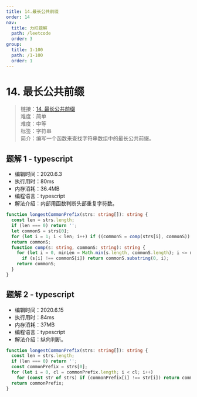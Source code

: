 ```yaml
---
title: 14.最长公共前缀
order: 14
nav:
  title: 力扣题解
  path: /leetcode
  order: 3
group:
  title: 1-100
  path: /1-100
  order: 1
---
```


# 14. 最长公共前缀

> 链接：[14. 最长公共前缀](https://leetcode-cn.com/problems/longest-common-prefix/)  
> 难度：简单  
> 难度：中等  
> 标签：字符串  
> 简介：编写一个函数来查找字符串数组中的最长公共前缀。

## 题解 1 - typescript

- 编辑时间：2020.6.3
- 执行用时：80ms
- 内存消耗：36.4MB
- 编程语言：typescript
- 解法介绍：内部用函数判断头部重复字符数。

```typescript
function longestCommonPrefix(strs: string[]): string {
  const len = strs.length;
  if (len === 0) return '';
  let commonS = strs[0];
  for (let i = 1; i < len; i++) if ((commonS = comp(strs[i], commonS)) === '') return commonS;
  return commonS;
  function comp(s: string, commonS: string): string {
    for (let i = 0, minLen = Math.min(s.length, commonS.length); i <= minLen; i++)
      if (s[i] !== commonS[i]) return commonS.substring(0, i);
    return commonS;
  }
}
```

## 题解 2 - typescript

- 编辑时间：2020.6.15
- 执行用时：84ms
- 内存消耗：37MB
- 编程语言：typescript
- 解法介绍：纵向判断。

```typescript
function longestCommonPrefix(strs: string[]): string {
  const len = strs.length;
  if (len === 0) return '';
  const commonPrefix = strs[0];
  for (let i = 0, cl = commonPrefix.length; i < cl; i++)
    for (const str of strs) if (commonPrefix[i] !== str[i]) return commonPrefix.substring(0, i);
  return commonPrefix;
}
```
